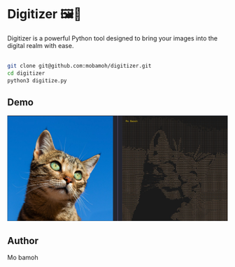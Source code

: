 # Digitizer 🖼️🔮

Digitizer is a powerful Python tool designed to bring your images into the digital realm with ease.

##
``` sh
git clone git@github.com:mobamoh/digitizer.git
cd digitizer
python3 digitize.py
```
## Demo
![DEMO](demo.png)

## Author
Mo bamoh